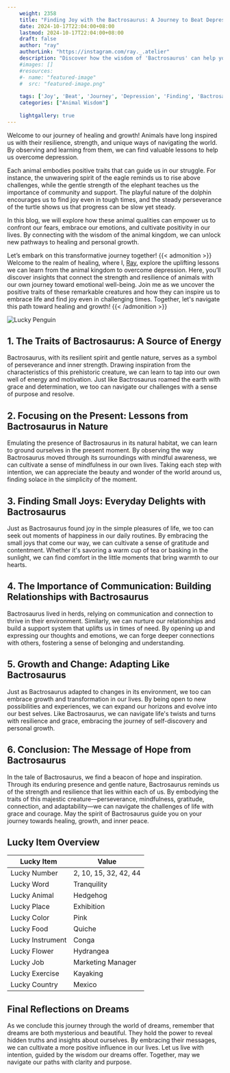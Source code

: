 ```yaml
---
    weight: 2358
    title: "Finding Joy with the Bactrosaurus: A Journey to Beat Depression"  # Assuming 'title' column exists
    date: 2024-10-17T22:04:00+08:00
    lastmod: 2024-10-17T22:04:00+08:00
    draft: false
    author: "ray"
    authorLink: "https://instagram.com/ray._.atelier"
    description: "Discover how the wisdom of 'Bactrosaurus' can help you overcome depression and find joy in your life journey."
    #images: []
    #resources:
    #- name: "featured-image"
    #  src: "featured-image.png"
    
    tags: ['Joy', 'Beat', 'Journey', 'Depression', 'Finding', 'Bactrosaurus']
    categories: ["Animal Wisdom"]
    
    lightgallery: true
---
```

    
Welcome to our journey of healing and growth! Animals have long inspired us with their resilience, strength, and unique ways of navigating the world. By observing and learning from them, we can find valuable lessons to help us overcome depression.

Each animal embodies positive traits that can guide us in our struggle. For instance, the unwavering spirit of the eagle reminds us to rise above challenges, while the gentle strength of the elephant teaches us the importance of community and support. The playful nature of the dolphin encourages us to find joy even in tough times, and the steady perseverance of the turtle shows us that progress can be slow yet steady.

In this blog, we will explore how these animal qualities can empower us to confront our fears, embrace our emotions, and cultivate positivity in our lives. By connecting with the wisdom of the animal kingdom, we can unlock new pathways to healing and personal growth.

Let’s embark on this transformative journey together!
{{< admonition >}}
Welcome to the realm of healing, where I, [Ray](https://instagram.com/ray._.atelier), explore the uplifting lessons we can learn from the animal kingdom to overcome depression. Here, you’ll discover insights that connect the strength and resilience of animals with our own journey toward emotional well-being. Join me as we uncover the positive traits of these remarkable creatures and how they can inspire us to embrace life and find joy even in challenging times. Together, let's navigate this path toward healing and growth!
{{< /admonition >}}

![Lucky Penguin](https://cdn.pixabay.com/photo/2024/09/07/02/34/penguins-9028827_1280.jpg "Lucky Penguin")

## 1. The Traits of Bactrosaurus: A Source of Energy
Bactrosaurus, with its resilient spirit and gentle nature, serves as a symbol of perseverance and inner strength. Drawing inspiration from the characteristics of this prehistoric creature, we can learn to tap into our own well of energy and motivation. Just like Bactrosaurus roamed the earth with grace and determination, we too can navigate our challenges with a sense of purpose and resolve.

## 2. Focusing on the Present: Lessons from Bactrosaurus in Nature
Emulating the presence of Bactrosaurus in its natural habitat, we can learn to ground ourselves in the present moment. By observing the way Bactrosaurus moved through its surroundings with mindful awareness, we can cultivate a sense of mindfulness in our own lives. Taking each step with intention, we can appreciate the beauty and wonder of the world around us, finding solace in the simplicity of the moment.

## 3. Finding Small Joys: Everyday Delights with Bactrosaurus
Just as Bactrosaurus found joy in the simple pleasures of life, we too can seek out moments of happiness in our daily routines. By embracing the small joys that come our way, we can cultivate a sense of gratitude and contentment. Whether it's savoring a warm cup of tea or basking in the sunlight, we can find comfort in the little moments that bring warmth to our hearts.

## 4. The Importance of Communication: Building Relationships with Bactrosaurus
Bactrosaurus lived in herds, relying on communication and connection to thrive in their environment. Similarly, we can nurture our relationships and build a support system that uplifts us in times of need. By opening up and expressing our thoughts and emotions, we can forge deeper connections with others, fostering a sense of belonging and understanding.

## 5. Growth and Change: Adapting Like Bactrosaurus
Just as Bactrosaurus adapted to changes in its environment, we too can embrace growth and transformation in our lives. By being open to new possibilities and experiences, we can expand our horizons and evolve into our best selves. Like Bactrosaurus, we can navigate life's twists and turns with resilience and grace, embracing the journey of self-discovery and personal growth.

## 6. Conclusion: The Message of Hope from Bactrosaurus
In the tale of Bactrosaurus, we find a beacon of hope and inspiration. Through its enduring presence and gentle nature, Bactrosaurus reminds us of the strength and resilience that lies within each of us. By embodying the traits of this majestic creature—perseverance, mindfulness, gratitude, connection, and adaptability—we can navigate the challenges of life with grace and courage. May the spirit of Bactrosaurus guide you on your journey towards healing, growth, and inner peace.


## Lucky Item Overview
| Lucky Item          | Value              |
|---------------|--------------------|
| Lucky Number        | 2, 10, 15, 32, 42, 44  |
| Lucky Word          | Tranquility |
| Lucky Animal        | Hedgehog |
| Lucky Place         | Exhibition     |
| Lucky Color         | Pink     |
| Lucky Food          | Quiche      |
| Lucky Instrument    | Conga |
| Lucky Flower        | Hydrangea    |
| Lucky Job           | Marketing Manager       |
| Lucky Exercise      | Kayaking  |
| Lucky Country       | Mexico    |


##  Final Reflections on Dreams

As we conclude this journey through the world of dreams, remember that dreams are both mysterious and beautiful. They hold the power to reveal hidden truths and insights about ourselves. By embracing their messages, we can cultivate a more positive influence in our lives. Let us live with intention, guided by the wisdom our dreams offer. Together, may we navigate our paths with clarity and purpose.
